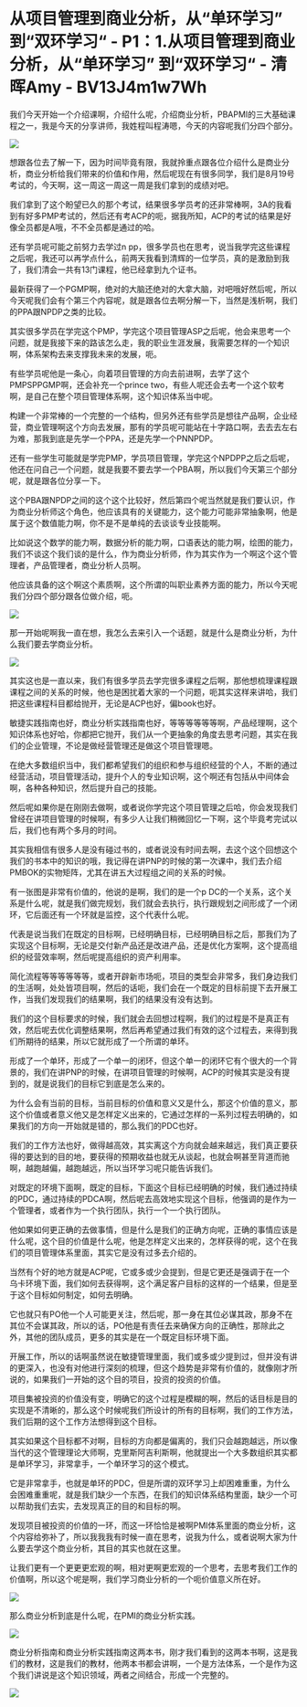 # 从项目管理到商业分析，从“单环学习” 到“双环学习“ - P1：1.从项目管理到商业分析，从“单环学习” 到“双环学习“ - 清晖Amy - BV13J4m1w7Wh

我们今天开始一个介绍课啊，介绍什么呢，介绍商业分析，PBAPMI的三大基础课程之一，我是今天的分享讲师，我姓程叫程涛嗯，今天的内容呢我们分四个部分。



![](img/49baf092be8f539ba9862006dca20e11_1.png)

想跟各位去了解一下，因为时间毕竟有限，我就拎重点跟各位介绍什么是商业分析，商业分析给我们带来的价值和作用，然后呢现在有很多同学，我们是8月19号考试的，今天啊，这一周这一周这一周是我们拿到的成绩对吧。

我们拿到了这个盼望已久的那个考试，结果很多学员考的还非常棒啊，3A的我看到有好多PMP考试的，然后还有考ACP的呃，据我所知，ACP的考试的结果是好像全员都是A哦，不不全员都是通过的哈。

还有学员呢可能之前努力去学过n pp，很多学员也在思考，说当我学完这些课程之后呢，我还可以再学点什么，前两天我看到清辉的一位学员，真的是激励到我了，我们清会一共有13门课程，他已经拿到九个证书。

最新获得了一个PGMP啊，绝对的大脑还绝对的大拿大脑，对吧哦好然后呢，所以今天呢我们会有个第三个内容呢，就是跟各位去啊分解一下，当然是浅析啊，我们的PPA跟NPDP之类的比较。

其实很多学员在学完这个PMP，学完这个项目管理ASP之后呢，他会来思考一个问题，就是我接下来的路该怎么走，我的职业生涯发展，我需要怎样的一个知识啊，体系架构去来支撑我未来的发展，呃。

有些学员呢他是一条心，向着项目管理的方向去前进啊，去学了这个PMPSPPGMP啊，还会补充一个prince two，有些人呢还会去考一个这个软考啊，是自己在整个项目管理体系啊，这个知识体系当中呢。

构建一个非常棒的一个完整的一个结构，但另外还有些学员是想往产品啊，企业经营，商业管理啊这个方向去发展，那有的学员呢可能站在十字路口啊，去去去左右为难，那我到底是先学一个PPA，还是先学一个PNNPDP。

还有一些学生可能就是学完PMP，学员项目管理，学完这个NPDPP之后之后呢，他还在问自己一个问题，就是我要不要去学一个PBA啊，所以我们今天第三个部分呢，就是跟各位分享一下。

这个PBA跟NPDP之间的这个这个比较好，然后第四个呢当然就是我们要认识，作为商业分析师这个角色，他应该具有的关键能力，这个能力可能非常抽象啊，他是属于这个数值能力啊，你不是不是单纯的去谈谈专业技能啊。

比如说这个数学的能力啊，数据分析的能力啊，口语表达的能力啊，绘图的能力，我们不谈这个我们谈的是什么，作为商业分析师，作为其实作为一个啊这个这个管理者，产品管理者，商业分析人员啊。

他应该具备的这个啊这个素质啊，这个所谓的叫职业素养方面的能力，所以今天呢我们分四个部分跟各位做介绍，呃。



![](img/49baf092be8f539ba9862006dca20e11_3.png)

那一开始呢啊我一直在想，我怎么去来引入一个话题，就是什么是商业分析，为什么我们要去学商业分析。

![](img/49baf092be8f539ba9862006dca20e11_5.png)

其实这也是一直以来，我们有很多学员去学完很多课程之后啊，那他想梳理课程跟课程之间的关系的时候，他也是困扰着大家的一个问题，呃其实这样来讲哈，我们把这些课程科目都给抛开，无论是ACP也好，偏book也好。

敏捷实践指南也好，商业分析实践指南也好，等等等等等等啊，产品经理啊，这个知识体系也好哈，你都把它抛开，我们从一个更抽象的角度去思考问题，其实在我们的企业管理，不论是做经营管理还是做这个项目管理嗯。

在绝大多数组织当中，我们都希望我们的组织和参与组织经营的个人，不断的通过经营活动，项目管理活动，提升个人的专业知识啊，这个啊还有包括从中间体会啊，各种各种知识，然后提升自己的技能。

然后呢如果你是在刚刚去做啊，或者说你学完这个项目管理之后哈，你会发现我们曾经在讲项目管理的时候啊，有多少人让我们稍微回忆一下啊，这个毕竟考完试以后，我们也有两个多月的时间。

其实我相信有很多人是没有碰过书的，或者说没有时间去啊，去这个这个回想这个我们的书本中的知识的哦，我记得在讲PNP的时候的第一次课中，我们去介绍PMBOK的实物矩阵，尤其在讲五大过程组之间的关系的时候。

有一张图是非常有价值的，他说的是啊，我们的是一个p DC的一个关系，这个关系是什么呢，就是我们做完规划，我们就会去执行，执行跟规划之间形成了一个闭环，它后面还有一个环就是监控，这个代表什么呢。

代表是说当我们在既定的目标啊，已经明确目标，已经明确目标之后，那我们为了实现这个目标啊，无论是交付新产品还是改进产品，还是优化方案啊，这个提高组织的经营效率啊，然后呢提高组织的资产利用率。

简化流程等等等等等等，或者开辟新市场呃，项目的类型会非常多，我们身边我们的生活啊，处处皆项目啊，然后的话呃，我们会在一个既定的目标前提下去开展工作，当我们发现我们的结果啊，我们的结果没有没有达到。

我们的这个目标要求的时候，我们就会去回想过程啊，我们的过程是不是真正有效，然后呢去优化调整结果啊，然后再希望通过我们有效的这个过程去，来得到我们所期待的结果，所以它就形成了一个所谓的单环。

形成了一个单环，形成了一个单一的闭环，但这个单一的闭环它有个很大的一个背景的，我们在讲PNP的时候，在讲项目管理的时候啊，ACP的时候其实是没有提到的，就是说我们的目标它到底是怎么来的。

为什么会有当前的目标，当前目标的价值和意义又是什么，那这个价值的意义，那这个价值或者意义他又是怎样定义出来的，它通过怎样的一系列过程去明确的，如果我们的方向一开始就是错的，那么我们的PDC也好。

我们的工作方法也好，做得越高效，其实离这个方向就会越来越远，我们真正要获得的要达到的目的地，要获得的预期收益也就无从谈起，也就会啊甚至背道而驰啊，越跑越偏，越跑越远，所以当环学习呢只能告诉我们。

对既定的环境下面啊，既定的目标，下面这个目标已经明确的时候，我们通过持续的PDC，通过持续的PDCA啊，然后呢去高效地实现这个目标，他强调的是作为一个管理者，或者作为一个执行团队，执行一个一个执行团队。

他如果如何更正确的去做事情，但是什么是我们的正确方向呢，正确的事情应该是什么呢，这个目的价值是什么呢，他是怎样定义出来的，怎样获得的呢，这个在我们的项目管理体系里面，其实它是没有过多去介绍的。

当然有个好的地方就是ACP呢，它或多或少会提到，但是它更还是强调于在一个乌卡环境下面，我们如何去获得啊，这个满足客户目标的这样的一个结果，但是至于这个目标如何制定，如何去明确。

它也就只有PO他一个人可能更关注，然后呢，那一身在其位必谋其政，那身不在其位不会谋其政，所以的话，PO他是有责任去来确保方向的正确性，那除此之外，其他的团队成员，更多的其实是在一个既定目标环境下面。

开展工作，所以的话啊虽然说在敏捷管理里面，我们或多或少提到过，但并没有讲的更深入，也没有对他进行深刻的梳理，但这个趋势是非常有价值的，就像刚才所说的，如果我们一开始的这个目的项目，投资的投资的价值。

项目集被投资的价值没有变，明确它的这个过程是模糊的啊，然后的话目标是目的实现是不清晰的，那么这个时候呢我们所设计的所有的目标啊，我们的工作方法，我们后期的这个工作方法想得到这个目标。

其实如果这个目标都不对啊，目标的方向都是偏离的，我们只会越跑越远，所以像当代的这个管理理论大师啊，克里斯阿吉利斯啊，他就提出一个大多数组织其实都是单环学习，非常拿手，一个单环学习的这个模式。

它是非常拿手，也就是单环的PDC，但是所谓的双环学习上却困难重重，为什么会困难重重呢，就是我们缺少一个东西，在我们的知识体系结构里面，缺少一个可以帮助我们去实，去发现真正的目的和目标的啊。

发现项目被投资的价值的一环，而这一环恰恰是被啊PMI体系里面的商业分析，这个内容给弥补了，所以我我我有时候一直在思考，说我为什么，或者说啊大家为什么要去学这个商业分析，其目的其实也就在这里。

让我们更有一个更更更宏观的啊，相对更啊更宏观的一个思考，去思考我们工作的价值啊，所以这个呢是啊，我们学习商业分析的一个呃价值意义所在好。



![](img/49baf092be8f539ba9862006dca20e11_7.png)

那么商业分析到底是什么呢，在PMI的商业分析实践。

![](img/49baf092be8f539ba9862006dca20e11_9.png)

商业分析指南和商业分析实践指南这两本书，刚才我们看到的这两本书啊，这是我们的教材，这是我们的教材，他两本书都会讲啊，一个是方法体系，一个是作为这个我们讲说是这个知识领域，两者之间结合，形成一个完整的。



![](img/49baf092be8f539ba9862006dca20e11_11.png)